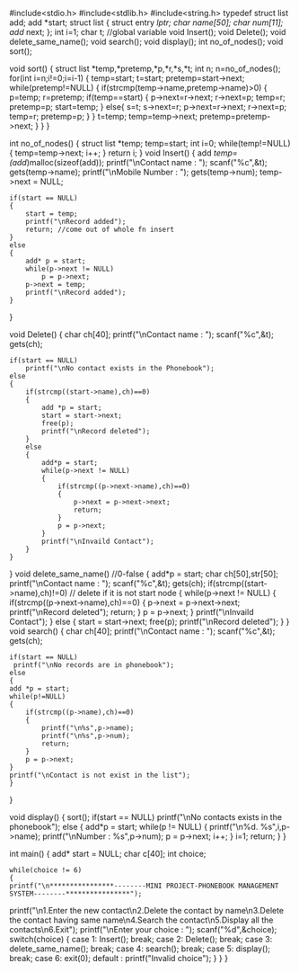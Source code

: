 #include<stdio.h>
#include<stdlib.h>
#include<string.h>
typedef struct list add;
add *start;
struct list
{
	struct entry *lptr;
	char name[50];
	char num[11];
	add* next;
};
int i=1;
char t; //global variable
void Insert();
void Delete();
void delete_same_name();
void search();
void display();
int no_of_nodes();
void sort();

void sort()
{
    struct list *temp,*pretemp,*p,*r,*s,*t;
    int n;
    n=no_of_nodes();
    for(int i=n;i!=0;i=i-1)
    {
        temp=start;
        t=start;
        pretemp=start->next;
        while(pretemp!=NULL)
        {
            if(strcmp(temp->name,pretemp->name)>0)
            {
                p=temp;
                r=pretemp;
                if(temp==start)
                {
                    p->next=r->next;
                    r->next=p;
                    temp=r;
                    pretemp=p;
                    start=temp;
                }
                else{
                    s=t;
                    s->next=r;
                    p->next=r->next;
                    r->next=p;
                    temp=r;
                    pretemp=p;
                }
            }
            t=temp;
            temp=temp->next;
            pretemp=pretemp->next;
        }
    }
}

int no_of_nodes()
{
    struct list *temp;
    temp=start;
    int i=0;
    while(temp!=NULL)
    {
        temp=temp->next;
        i++;
    }
    return i;
}
void Insert()
{
	add *temp=(add*)malloc(sizeof(add));
	printf("\nContact name : ");
	scanf("%c",&t);
	gets(temp->name);
	printf("\nMobile Number : ");
	gets(temp->num);
	temp->next = NULL;

	if(start == NULL)
	{
		start = temp;
		printf("\nRecord added");
		return; //come out of whole fn insert
	}
	else
	{
		add* p = start;
		while(p->next != NULL)
			p = p->next;
		p->next = temp;
		printf("\nRecord added");
	}
}

void Delete()
{
	char ch[40];
	printf("\nContact name : ");
	scanf("%c",&t);
	gets(ch);

	if(start == NULL)
		printf("\nNo contact exists in the Phonebook");
	else
	{
		if(strcmp((start->name),ch)==0)
		{
			add *p = start;
			start = start->next;
			free(p);
			printf("\nRecord deleted");
		}
		else
		{
			add*p = start;
			while(p->next != NULL)
			{
				if(strcmp((p->next->name),ch)==0)
				{
					p->next = p->next->next;
					return;
				}
				p = p->next;
			}
			printf("\nInvaild Contact");
		}
	}
}
void delete_same_name() //0-false
{
	add*p = start;
	char ch[50],str[50];
	printf("\nContact name : ");
	scanf("%c",&t);
	gets(ch);
	if(strcmp((start->name),ch)!=0) // delete if it is not start node
	{
			while(p->next != NULL)
			{
				if(strcmp((p->next->name),ch)==0)
				{
					p->next = p->next->next;
					printf("\nRecord deleted");
					return;
				}
				p = p->next;
			}
			printf("\nInvaild Contact");
			}
else
	{
			start = start->next;
			free(p);
			printf("\nRecord deleted");
	}
}
void search()
{
	char ch[40];
	printf("\nContact name : ");
	scanf("%c",&t);
	gets(ch);

	if(start == NULL)
	 printf("\nNo records are in phonebook");
	else
	{
	add *p = start;
	while(p!=NULL)
	{
		if(strcmp((p->name),ch)==0)
		{
			printf("\n%s",p->name);
			printf("\n%s",p->num);
			return;
		}
		p = p->next;
	}
	printf("\nContact is not exist in the list");
	}
}

void display()
{
    sort();
	if(start == NULL)
		printf("\nNo contacts exists in the phonebook");
	else
	{
		add*p = start;
		while(p != NULL)
		{
			printf("\n%d. %s",i,p->name);
			printf("\nNumber : %s",p->num);
			p = p->next;
			i++;
		}
		i=1;
		return;
	}
}

int main()
{
	add* start = NULL;
	char c[40];
	int choice;

	while(choice != 6)
	{
	printf("\n****************--------MINI PROJECT-PHONEBOOK MANAGEMENT SYSTEM--------****************");
printf("\n1.Enter the new contact\n2.Delete the contact by name\n3.Delete the contact having same name\n4.Search the contact\n5.Display all the contacts\n6.Exit");
		printf("\nEnter your choice : ");
		scanf("%d",&choice);
		switch(choice)
		{
			case 1: Insert();
					break;
			case 2: Delete();
					break;
			case 3: delete_same_name();
					break;
			case 4: search();
					break;
			case 5: display();
					break;
			case 6: exit(0);
			default : printf("Invalid choice");
		}
	}
}

